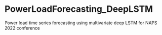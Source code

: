# PowerLoadForecasting_DeepLSTM
Power load time series forecasting using multivariate deep LSTM for NAPS 2022 conference


